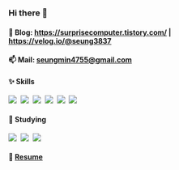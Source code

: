 ### Hi there 👋

#### 💬 Blog: https://surprisecomputer.tistory.com/ | https://velog.io/@seung3837

#### 📫 Mail: seungmin4755@gmail.com


#### ✨ Skills
<img src="https://img.shields.io/badge/NodeJS-339933?style=flat&logo=Node.js&logoColor=white" />&nbsp;
<img src="https://img.shields.io/badge/TypeScript-3178C6?style=flat&logo=TypeScript&logoColor=white" />&nbsp;
<img src="https://img.shields.io/badge/ReactJS-61DAFB?style=flat&logo=React&logoColor=white" />&nbsp;
<img src="https://img.shields.io/badge/MySQL-4479A1?style=flat&logo=MySQL&logoColor=white" />&nbsp;
<img src="https://img.shields.io/badge/Docker-2496ED?style=flat&logo=Docker&logoColor=white" />&nbsp;
<img src="https://img.shields.io/badge/NGINX-269539?style=flat&logo=NGINX&logoColor=white" />&nbsp;

#### 🔧 Studying
<img src="https://img.shields.io/badge/Go-00ADD8?style=flat&logo=Go&logoColor=white" />&nbsp;
<img src="https://img.shields.io/badge/Redis-DC382D?style=flat&logo=Redis&logoColor=white" />&nbsp;
<img src="https://img.shields.io/badge/Jenkins-D24939?style=flat&logo=Jenkins&logoColor=white" />&nbsp;

#### 🌱 [Resume](https://www.notion.so/Seungmin-Lee-706a5c55276c4ff58f1ff87d433bb4fb)


<!--
**Seung3837/Seung3837** is a ✨ _special_ ✨ repository because its `README.md` (this file) appears on your GitHub profile.

Here are some ideas to get you started:

- 🔭 I’m currently working on ...
- 🌱 I’m currently learning ...
- 👯 I’m looking to collaborate on ...
- 🤔 I’m looking for help with ...
- 💬 Ask me about ...
- 📫 How to reach me: ...
- 😄 Pronouns: ...
- ⚡ Fun fact: ...
-->
